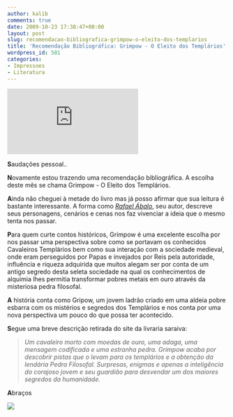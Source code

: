 ```yaml
---
author: kalib
comments: true
date: 2009-10-23 17:38:47+00:00
layout: post
slug: recomendacao-bibliografica-grimpow-o-eleito-dos-templarios
title: 'Recomendação Bibliográfica: Grimpow - O Eleito dos Templários'
wordpress_id: 581
categories:
- Impressoes
- Literatura
---
```


[![](http://www.livrariasaraiva.com.br/imagem/imagem.dll?tam=2&pro_id=1852928&PIM_Id=1097764)](http://www.livrariasaraiva.com.br/imagem/imagem.dll?tam=2&pro_id=1852928&PIM_Id=1097764)



**S**audações pessoal..

**N**ovamente estou trazendo uma recomendação bibliográfica. A escolha deste mês se chama Grimpow - O Eleito dos Templários.

**A**inda não cheguei à metade do livro mas já posso afirmar que sua leitura é bastante interessante. A forma como _[Rafael Ábalo](http://pt.wikipedia.org/wiki/Rafael_Ábalos)_, seu autor, descreve seus personagens, cenários e cenas nos faz vivenciar a ideia que o mesmo tenta nos passar.

**P**ara quem curte contos históricos, Grimpow é uma excelente escolha por nos passar uma perspectiva sobre como se portavam os conhecidos Cavaleiros Templários bem como sua interação com a sociedade medieval, onde eram perseguidos por Papas e invejados por Reis pela autoridade, influência e riqueza adquirida que muitos alegam ser por conta de um antigo segredo desta seleta sociedade na qual os conhecimentos de alquimia lhes permitia transformar pobres metais em ouro através da misteriosa pedra filosofal.

**A** história conta como Gripow, um jovem ladrão criado em uma aldeia pobre esbarra com os mistérios e segredos dos Templários e nos conta por uma nova perspectiva um pouco do que possa ter acontecido.

**S**egue uma breve descrição retirada do site da livraria saraiva:


> _Um cavaleiro morto com moedas de ouro, uma adaga, uma mensagem codificada e uma estranha pedra. Grimpow acaba por descobrir pistas que o levam para os templários e a obtenção da lendária Pedra Filosofal. Surpresas, enigmas e apenas a inteligência do corajoso jovem e seu guardião para desvendar um dos maiores segredos da humanidade._


**A**braços


![](http://www.marcelocavalcante.net/portal/imgs/userbar.gif)
